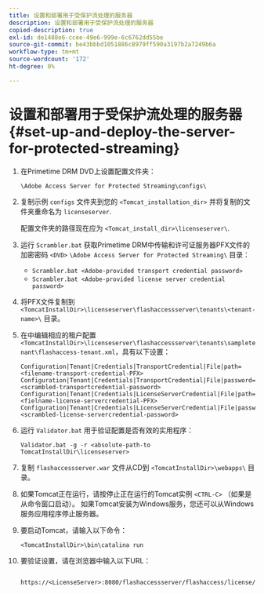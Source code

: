 ```yaml
---
title: 设置和部署用于受保护流处理的服务器
description: 设置和部署用于受保护流处理的服务器
copied-description: true
exl-id: de1488e6-ccee-49e6-999e-6c6762dd55be
source-git-commit: be43bbbd1051886c8979ff590a3197b2a7249b6a
workflow-type: tm+mt
source-wordcount: '172'
ht-degree: 0%

---
```


# 设置和部署用于受保护流处理的服务器 {#set-up-and-deploy-the-server-for-protected-streaming}

1. 在Primetime DRM DVD上设置配置文件夹：

   `\Adobe Access Server for Protected Streaming\configs\`
1. 复制示例 `configs` 文件夹到您的 `<Tomcat_installation_dir>` 并将复制的文件夹重命名为 `licenseserver`.

   配置文件夹的路径现在应为 `<Tomcat_install_dir>\licenseserver\`.
1. 运行 `Scrambler.bat` 获取Primetime DRM中传输和许可证服务器PFX文件的加密密码 `<DVD>` `\Adobe Access Server for Protected Streaming\` 目录：

   * `Scrambler.bat <Adobe-provided transport credential password>`
   * `Scrambler.bat <Adobe-provided license server credential password>`

1. 将PFX文件复制到 `<TomcatInstallDir>\licenseserver\flashaccessserver\tenants\<tenant-name>\` 目录。
1. 在中编辑相应的租户配置 `<TomcatInstallDir>\licenseserver\flashaccessserver\tenants\sampletenant\flashaccess-tenant.xml`，具有以下设置：

   ```
   Configuration|Tenant|Credentials|TransportCredential|File|path=<filename-transport-credential-PFX> 
   Configuration|Tenant|Credentials|TransportCredential|File|password=<scrambled-transportcredential-password> 
   Configuration|Tenant|Credentials|LicenseServerCredential|File|path=<fielname-license-servercredential-PFX> 
   Configuration|Tenant|Credentials|LicenseServerCredential|File|password=<scrambled-license-servercredential-password>
   ```

1. 运行 `Validator.bat` 用于验证配置是否有效的实用程序：

   ```
   Validator.bat -g -r <absolute-path-to TomcatInstallDir\licenseserver>
   ```

1. 复制 `flashaccessserver.war` 文件从CD到 `<TomcatInstallDir>\webapps\` 目录。
1. 如果Tomcat正在运行，请按停止正在运行的Tomcat实例 `<CTRL-C>` （如果是从命令窗口启动）。 如果Tomcat安装为Windows服务，您还可以从Windows服务应用程序停止服务器。
1. 要启动Tomcat，请输入以下命令：

   ```
   <TomcatInstallDir>\bin\catalina run
   ```

1. 要验证设置，请在浏览器中输入以下URL：

   ```
    https://<LicenseServer>:8080/flashaccessserver/flashaccess/license/v2
   ```
